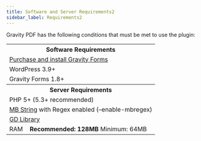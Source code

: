 ```yaml
---
title: Software and Server Requirements2
sidebar_label: Requirements2
---
```


Gravity PDF has the following conditions that must be met to use the plugin:
<table>
<tbody>
<tr>
<th colspan="2">Software Requirements</th>
</tr>
<tr>
<td colspan="2"><a href="https://goo.gl/lsBOef">Purchase and install Gravity Forms</a></td>
</tr>
<tr>
<td colspan="2">WordPress 3.9+</td>
</tr>
<tr>
<td colspan="2">Gravity Forms 1.8+</td>
</tr>
<tr>
<th colspan="2">Server Requirements</th>
</tr>
<tr>
<td colspan="2">PHP 5+ (5.3+ recommended)</td>
</tr>
<tr>
<td colspan="2"><a href="https://www.php.net/manual/en/mbstring.installation.php">MB String</a> with Regex enabled (–enable-mbregex)</td>
</tr>
<tr>
<td colspan="2"><a href="https://www.php.net/manual/en/image.installation.php">GD Library</a></td>
</tr>
<tr>
<td>RAM</td>
<td><strong>Recommended: 128MB</strong>
Minimum: 64MB</td>
</tr>
</tbody>
</table>